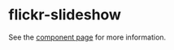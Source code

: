 # flickr-slideshow

See the [component page](https://hubgit.github.io/flickr-slideshow) for more information.
